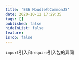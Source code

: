 ```yaml
---
title: 'ES6 Moudle和CommonJS'
date: 2020-10-12 17:29:35
tags: []
published: false
hideInList: false
feature: 
isTop: false
---
```

`import`引入和`require`引入包的异同
<!-- more -->
